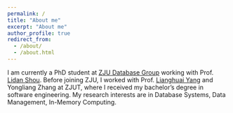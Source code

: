 ```yaml
---
permalink: /
title: "About me"
excerpt: "About me"
author_profile: true
redirect_from: 
  - /about/
  - /about.html
---
```


I am currently a PhD student at [ZJU Database Group](https://dilab-zju.github.io/) working with Prof. [Lidan Shou](https://person.zju.edu.cn/en/should). Before joining ZJU, I worked with Prof. [Lianghuai Yang](https://www.researchgate.net/profile/Liang-Yang-39) and Yongliang Zhang at ZJUT, where I received my bachelor’s degree in software engineering. My research interests are in Database Systems, Data Management, In-Memory Computing.